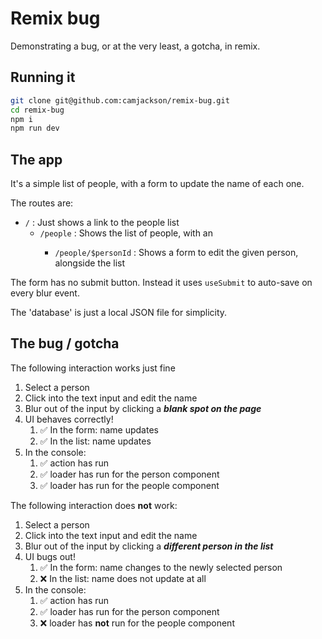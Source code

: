 # Remix bug

Demonstrating a bug, or at the very least, a gotcha, in remix.

## Running it

```sh
git clone git@github.com:camjackson/remix-bug.git
cd remix-bug
npm i
npm run dev
```

## The app

It's a simple list of people, with a form to update the name of each one.

The routes are:

- `/` : Just shows a link to the people list
  - `/people` : Shows the list of people, with an <Outlet />
    - `/people/$personId` : Shows a form to edit the given person, alongside the list

The form has no submit button. Instead it uses `useSubmit` to auto-save on every blur event.

The 'database' is just a local JSON file for simplicity.

## The bug / gotcha

The following interaction works just fine

1. Select a person
2. Click into the text input and edit the name
3. Blur out of the input by clicking a **_blank spot on the page_**
4. UI behaves correctly!
   1. ✅ In the form: name updates
   2. ✅ In the list: name updates
5. In the console:
   1. ✅ action has run
   2. ✅ loader has run for the person component
   3. ✅ loader has run for the people component

The following interaction does **not** work:

1. Select a person
2. Click into the text input and edit the name
3. Blur out of the input by clicking a **_different person in the list_**
4. UI bugs out!
   1. ✅ In the form: name changes to the newly selected person
   2. ❌ In the list: name does not update at all
5. In the console:
   1. ✅ action has run
   2. ✅ loader has run for the person component
   3. ❌ loader has **not** run for the people component
